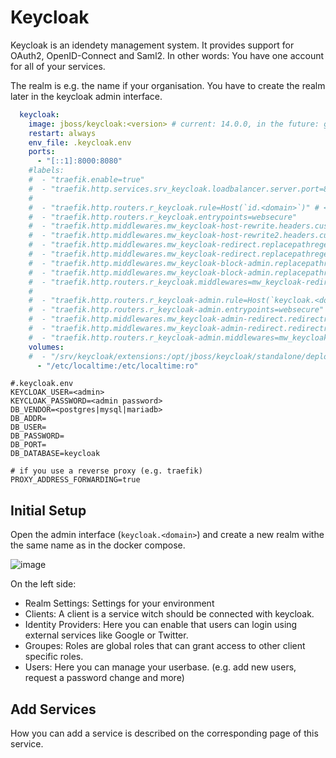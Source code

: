 # Keycloak

Keycloak is an idendety management system. It provides support for OAuth2, OpenID-Connect and Saml2. In other words: You have one account for all of your services.
<br>

The realm is e.g. the name if your organisation. You have to create the realm later in the keycloak admin interface.

```yaml
  keycloak:
    image: jboss/keycloak:<version> # current: 14.0.0, in the future: ghcr.io/an2ic3/keycloak:<version>
    restart: always
    env_file: .keycloak.env
    ports:
      - "[::1]:8000:8080"
    #labels:
    #  - "traefik.enable=true"
    #  - "traefik.http.services.srv_keycloak.loadbalancer.server.port=8080"
    #
    #  - "traefik.http.routers.r_keycloak.rule=Host(`id.<domain>`)" # <- edit (user interface)
    #  - "traefik.http.routers.r_keycloak.entrypoints=websecure"
    #  - "traefik.http.middlewares.mw_keycloak-host-rewrite.headers.customrequestheaders.Host=id.<domain>" # <- edit
    #  - "traefik.http.middlewares.mw_keycloak-host-rewrite2.headers.customrequestheaders.X-Forwarded-Host=id.<domain>" # <- edit
    #  - "traefik.http.middlewares.mw_keycloak-redirect.replacepathregex.regex=^\/auth\/$$"
    #  - "traefik.http.middlewares.mw_keycloak-redirect.replacepathregex.replacement=/auth/realms/<ralm>/account/" # <- edit
    #  - "traefik.http.middlewares.mw_keycloak-block-admin.replacepathregex.regex=^\/auth\/admin\/$$"
    #  - "traefik.http.middlewares.mw_keycloak-block-admin.replacepathregex.replacement=/auth/realms/<ralm>/account/" # <- edit
    #  - "traefik.http.routers.r_keycloak.middlewares=mw_keycloak-redirect@docker,mw_keycloak-block-admin@docker,mw_keycloak-host-rewrite@docker,mw_keycloak-host-rewrite2@docker"
    #
    #  - "traefik.http.routers.r_keycloak-admin.rule=Host(`keycloak.<domain>`)" # <- edit (admin interface)
    #  - "traefik.http.routers.r_keycloak-admin.entrypoints=websecure"
    #  - "traefik.http.middlewares.mw_keycloak-admin-redirect.redirectregex.regex=^https:\/\/keycloak.<domain>\/?$$" # <- edit
    #  - "traefik.http.middlewares.mw_keycloak-admin-redirect.redirectregex.replacement=https://keycloak.<domain>/auth/admin/" # <- edit
    #  - "traefik.http.routers.r_keycloak-admin.middlewares=mw_keycloak-admin-redirect@docker"
    volumes:
    #  - "/srv/keycloak/extensions:/opt/jboss/keycloak/standalone/deployments"
      - "/etc/localtime:/etc/localtime:ro"
```

```
#.keycloak.env
KEYCLOAK_USER=<admin>
KEYCLOAK_PASSWORD=<admin password>
DB_VENDOR=<postgres|mysql|mariadb>
DB_ADDR=
DB_USER=
DB_PASSWORD=
DB_PORT=
DB_DATABASE=keycloak

# if you use a reverse proxy (e.g. traefik)
PROXY_ADDRESS_FORWARDING=true
```

## Initial Setup

Open the admin interface (`keycloak.<domain>`) and create a new realm withe the same name as in the docker compose.

![image](https://user-images.githubusercontent.com/34819524/118363751-35f67c00-b596-11eb-9603-95df4a3c8e41.png)

On the left side:

* Realm Settings: Settings for your environment
* Clients: A client is a service witch should be connected with keycloak.
* Identity Providers: Here you can enable that users can login using external services like Google or Twitter.
* Groupes: Roles are global roles that can grant access to other client specific roles.
* Users: Here you can manage your userbase. (e.g. add new users, request a password change and more)

## Add Services
How you can add a service is described on the corresponding page of this service.
